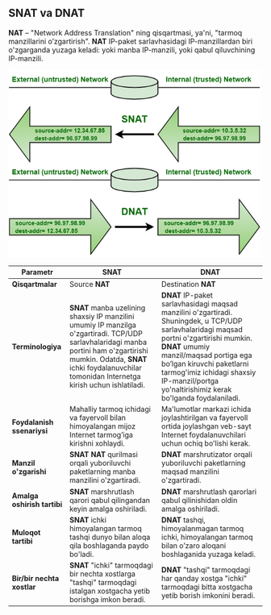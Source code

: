 ## **SNAT** va **DNAT**

**NAT** – "Network Address Translation" ning qisqartmasi, ya'ni, "tarmoq manzillarini o’zgartirish".
**NAT** IP-paket sarlavhasidagi IP-manzillardan biri o'zgarganda yuzaga keladi: yoki manba IP-manzili, yoki qabul qiluvchining IP-manzili.

<img src="../misc/images/nat.png" alt="network_route" width="500"/>

| **Parametr**            | **SNAT** | **DNAT** |
|-------------------------|----------|----------|
| **Qisqartmalar**        | Source **NAT** | Destination **NAT** |
| **Terminologiya**       | **SNAT** manba uzelining shaxsiy IP manzilini umumiy IP manzilga o'zgartiradi. TCP/UDP sarlavhalaridagi manba portini ham o'zgartirishi mumkin. Odatda, **SNAT** ichki foydalanuvchilar tomonidan Internetga kirish uchun ishlatiladi. | **DNAT** IP-paket sarlavhasidagi maqsad manzilini o'zgartiradi. Shuningdek, u TCP/UDP sarlavhalaridagi maqsad portni o'zgartirishi mumkin. **DNAT** umumiy manzil/maqsad portiga ega bo’lgan kiruvchi paketlarni tarmog'imiz ichidagi shaxsiy IP-manzil/portga yo'naltirishimiz kerak bo'lganda foydalaniladi. |
| **Foydalanish ssenariysi** | Mahalliy tarmoq ichidagi va fayervoll bilan himoyalangan mijoz Internet tarmog’iga kirishni xohlaydi. | Ma'lumotlar markazi ichida joylashtirilgan va fayervoll ortida joylashgan veb-sayt Internet foydalanuvchilari uchun ochiq bo'lishi kerak. |
| **Manzil o'zgarishi**    | **SNAT** **NAT** qurilmasi orqali yuboriluvchi paketlarning manba manzilini o'zgartiradi. | **DNAT** marshrutizator orqali yuboriluvchi paketlarning maqsad manzilini o'zgartiradi. |
| **Amalga oshirish tartibi** | **SNAT** marshrutlash qarori qabul qilingandan keyin amalga oshiriladi. | **DNAT** marshrutlash qarorlari qabul qilinishidan oldin amalga oshiriladi. |
| **Muloqot tartibi**      | **SNAT** ichki himoyalangan tarmoq tashqi dunyo bilan aloqa qila boshlaganda paydo bo'ladi. | **DNAT** tashqi, himoyalanmagan tarmoq ichki, himoyalangan tarmoq bilan o’zaro aloqani boshlaganida yuzaga keladi. |
| **Bir/bir nechta xostlar** | **SNAT** "ichki" tarmoqdagi bir nechta xostlarga "tashqi" tarmoqdagi istalgan xostgacha yetib borishga imkon beradi. | **DNAT** "tashqi" tarmoqdagi har qanday xostga "ichki" tarmoqdagi bitta xostgacha yetib borish imkonini beradi. |
